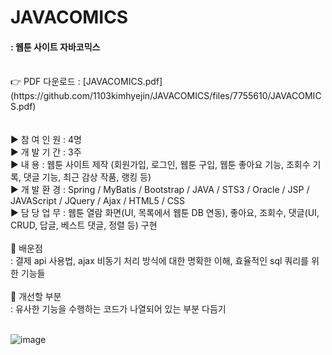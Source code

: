 # JAVACOMICS
#### : 웹툰 사이트 자바코믹스
<br>
👉 PDF 다운로드 : [JAVACOMICS.pdf](https://github.com/1103kimhyejin/JAVACOMICS/files/7755610/JAVACOMICS.pdf)

<br>
<br>



<br>
▶ 참 여 인 원 : 4명<br>
▶ 개 발 기 간 : 3주<br>
▶ 내       용 : 웹툰 사이트 제작 
                (회원가입, 로그인, 웹툰 구입, 웹툰 좋아요 기능, 조회수 기록, 댓글 기능, 최근 감상 작품, 랭킹 등)<br>
▶ 개 발 환 경 : Spring / MyBatis / Bootstrap / JAVA / STS3 / Oracle / JSP / JAVAScript / JQuery / Ajax / HTML5 / CSS<br>
▶ 담 당 업 무 : 웹툰 열람 화면(UI, 목록에서 웹툰 DB 연동), 좋아요, 조회수, 
                댓글(UI, CRUD, 답글, 베스트 댓글, 정렬 등) 구현<br>
<br>
💬 배운점 
<br>
: 결제 api 사용법, ajax 비동기 처리 방식에 대한 명확한 이해, 효율적인 sql 쿼리를 위한 기능들
<br>
<br>
🔨 개선할 부분 
<br>
: 유사한 기능을 수행하는 코드가 나열되어 있는 부분 다듬기
<br>
<br>


![image](https://user-images.githubusercontent.com/84005648/146936157-f71a5de9-b171-41be-b44c-6d3def1683d3.png)


